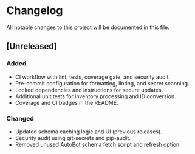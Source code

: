# Changelog

All notable changes to this project will be documented in this file.

## [Unreleased]
### Added
- CI workflow with lint, tests, coverage gate, and security audit.
- Pre-commit configuration for formatting, linting, and secret scanning.
- Locked dependencies and instructions for secure updates.
- Additional unit tests for inventory processing and ID conversion.
- Coverage and CI badges in the README.

### Changed
- Updated schema caching logic and UI (previous releases).
- Security audit using git-secrets and pip-audit.
- Removed unused AutoBot schema fetch script and refresh option.
